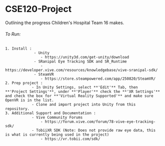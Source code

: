 # CSE120-Project

Outlining the progress Children's Hospital Team 16 makes.


###### To Run:

    1. Install :
                 - Unity
                    - https://unity3d.com/get-unity/download
                 - SRanipal Eye Tracking SDK and SR_Runtime
                    - https://developer.vive.com/resources/knowledgebase/vive-sranipal-sdk/
                 - SteamVR
                    - https://store.steampowered.com/app/250820/SteamVR/
    2. Prep project :
                - In Unity Settings, select **'Edit'** Tab, then **'Project Settings'**, under **'Player'** check the **'XR Settings'**                     and check the box for **'Virtual Reality Supported'** and make sure OpenVR is in the list.
                - Clone and import project into Unity from this repository.
    3. Additional Support and Documentation :
                - Vive Community Forums
                    - https://forum.vive.com/forum/78-vive-eye-tracking-sdk/
                - TobiiXR SDK (Note: Does not provide raw eye data, this is what is currently being used in the project)
                    - https://vr.tobii.com/sdk/
